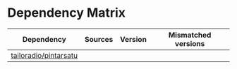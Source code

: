 # Dependency Matrix

Dependency | Sources | Version | Mismatched versions
---------- | ------- | ------- | -------------------
[tailoradio/pintarsatu](https://github.com/tailoradio/pintarsatu.git) |  | []() | 
